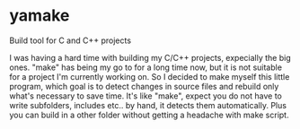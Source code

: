 # yamake
Build tool for C and C++ projects

I was having a hard time with building my C/C++ projects, expecially the big ones.
"make" has being my go to for a long time now, but it is not suitable for a project I'm currently working on.
So I decided to make myself this little program, which goal is to detect changes in source files and rebuild
only what's necessary to save time.
It's like "make", expect you do not have to write subfolders, includes etc.. by hand, it detects them automatically.
Plus you can build in a other folder without getting a headache with make script.
